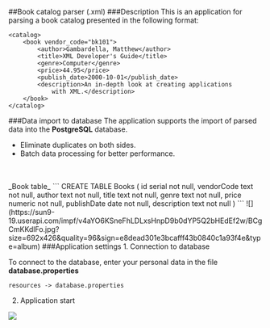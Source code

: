 ##Book catalog parser (.xml)
###Description
This is an application for parsing a book catalog presented in the following format:
```
<catalog>
    <book vendor_code="bk101">
        <author>Gambardella, Matthew</author>
        <title>XML Developer's Guide</title>
        <genre>Computer</genre>
        <price>44.95</price>
        <publish_date>2000-10-01</publish_date>
        <description>An in-depth look at creating applications
            with XML.</description>
    </book>
</catalog>
```
###Data import to database
The application supports the import of parsed data into the **PostgreSQL** database.
* Eliminate duplicates on both sides.
* Batch data processing for better performance.
<br>
<br>_Book table_
```
CREATE TABLE Books
(
    id          serial  not null,
    vendorCode  text    not null,
    author      text    not null,
    title       text    not null,
    genre       text    not null,
    price       numeric not null,
    publishDate date    not null,
    description text    not null
)
```
![](https://sun9-19.userapi.com/impf/v4aYO6KSneFhLDLxsHnpD9b0dYP5Q2bHEdEf2w/BCgCmKKdlFo.jpg?size=692x426&quality=96&sign=e8dead301e3bcafff43b0840c1a93f4e&type=album)
###Application settings
1. Connection to database

To connect to the database, enter your personal data in the file **database.properties**
```
resources -> database.properties
```
2. Application start

![](https://sun9-64.userapi.com/impf/KNLfkq7aZeqWKjIox0gpmIdv_9qe6piaWKE6tg/ViAv8HEthJQ.jpg?size=593x313&quality=96&sign=74a9c89f78da60de28ef7d010a1b9fc9&type=album)
